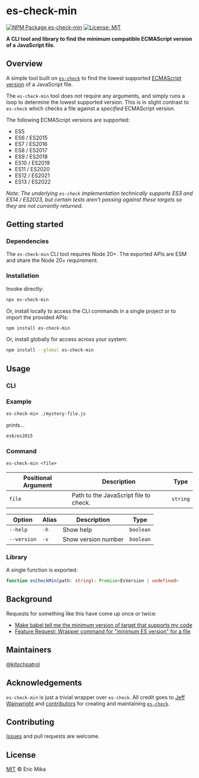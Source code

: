 <!--+ Warning: Content inside HTML comment blocks was generated by mdat and may be overwritten. +-->

<!-- title -->

# es-check-min

<!-- /title -->

<!-- badges -->

[![NPM Package es-check-min](https://img.shields.io/npm/v/es-check-min.svg)](https://npmjs.com/package/es-check-min)
[![License: MIT](https://img.shields.io/badge/License-MIT-yellow.svg)](https://opensource.org/licenses/MIT)

<!-- /badges -->

<!-- short-description -->

**A CLI tool and library to find the minimum compatible ECMAScript version of a JavaScript file.**

<!-- /short-description -->

## Overview

A simple tool built on [`es-check`](https://github.com/yowainwright/es-check) to find the lowest supported [ECMAScript version](https://en.wikipedia.org/wiki/ECMAScript_version_history) of a JavaScript file.

The `es-check-min` tool does not require any arguments, and simply runs a loop to determine the lowest supported version. This is in slight contrast to `es-check` which checks a file against a _specified_ ECMAScript version.

The following ECMAScript versions are supported:

- ES5
- ES6 / ES2015
- ES7 / ES2016
- ES8 / ES2017
- ES9 / ES2018
- ES10 / ES2019
- ES11 / ES2020
- ES12 / ES2021
- ES13 / ES2022

_Note: The underlying `es-check` implementation technically supports ES3 and ES14 / ES2023, but certain tests aren't passing against these targets so they are not currently returned._

## Getting started

### Dependencies

The `es-check-min` CLI tool requires Node 20+. The exported APIs are ESM and share the Node 20+ requirement.

### Installation

Invoke directly:

```sh
npx es-check-min
```

Or, install locally to access the CLI commands in a single project or to import the provided APIs:

```sh
npm install es-check-min
```

Or, install globally for access across your system:

```sh
npm install --global es-check-min
```

## Usage

### CLI

### Example

```sh
es-check-min ./mystery-file.js
```

prints...

```sh
es6/es2015
```

### Command

```txt
es-check-min <file>
```

| Positional Argument | Description                           | Type     |
| ------------------- | ------------------------------------- | -------- |
| `file`              | Path to the JavaScript file to check. | `string` |

| Option      | Alias | Description         | Type      |
| ----------- | ----- | ------------------- | --------- |
| `--help`    | `-h`  | Show help           | `boolean` |
| `--version` | `-v`  | Show version number | `boolean` |

### Library

A single function is exported:

```ts
function esCheckMin(path: string): Promise<EsVersion | undefined>
```

## Background

Requests for something like this have come up once or twice:

- [Make babel tell me the minimum version of target that supports my code](https://github.com/babel/babel/issues/8008)
- [Feature Request: Wrapper command for "minimum ES version" for a file](https://github.com/dollarshaveclub/es-check/issues/101)

## Maintainers

[@kitschpatrol](https://github.com/kitschpatrol)

## Acknowledgements

`es-check-min` is just a trivial wrapper over `es-check`. All credit goes to [Jeff Wainwright](https://github.com/yowainwright) and [contributors](https://github.com/yowainwright/es-check?tab=readme-ov-file#contributors) for creating and maintaining [`es-check`](https://github.com/yowainwright/es-check).

<!-- contributing -->

## Contributing

[Issues](https://github.com/kitschpatrol/es-check-min/issues) and pull requests are welcome.

<!-- /contributing -->

<!-- license -->

## License

[MIT](license.txt) © Eric Mika

<!-- /license -->
